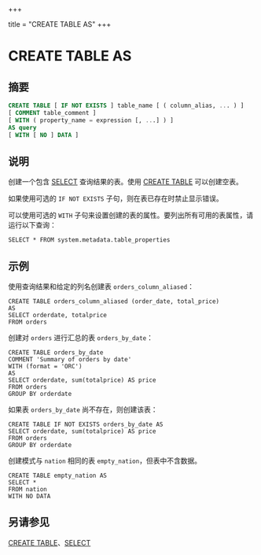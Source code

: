 +++

title = "CREATE TABLE AS"
+++

# CREATE TABLE AS

## 摘要

``` sql
CREATE TABLE [ IF NOT EXISTS ] table_name [ ( column_alias, ... ) ]
[ COMMENT table_comment ]
[ WITH ( property_name = expression [, ...] ) ]
AS query
[ WITH [ NO ] DATA ]
```

## 说明

创建一个包含 [SELECT](./select.md) 查询结果的表。使用 [CREATE TABLE](./create-table.md) 可以创建空表。

如果使用可选的 `IF NOT EXISTS` 子句，则在表已存在时禁止显示错误。

可以使用可选的 `WITH` 子句来设置创建的表的属性。要列出所有可用的表属性，请运行以下查询：

    SELECT * FROM system.metadata.table_properties

## 示例

使用查询结果和给定的列名创建表 `orders_column_aliased`：

    CREATE TABLE orders_column_aliased (order_date, total_price)
    AS
    SELECT orderdate, totalprice
    FROM orders

创建对 `orders` 进行汇总的表 `orders_by_date`：

    CREATE TABLE orders_by_date
    COMMENT 'Summary of orders by date'
    WITH (format = 'ORC')
    AS
    SELECT orderdate, sum(totalprice) AS price
    FROM orders
    GROUP BY orderdate

如果表 `orders_by_date` 尚不存在，则创建该表：

    CREATE TABLE IF NOT EXISTS orders_by_date AS
    SELECT orderdate, sum(totalprice) AS price
    FROM orders
    GROUP BY orderdate

创建模式与 `nation` 相同的表 `empty_nation`，但表中不含数据。

    CREATE TABLE empty_nation AS
    SELECT *
    FROM nation
    WITH NO DATA

## 另请参见

[CREATE TABLE](./create-table.md)、[SELECT](./select.md)